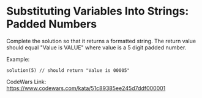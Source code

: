 # Substituting Variables Into Strings: Padded Numbers

Complete the solution so that it returns a formatted string. The return value should equal "Value is VALUE" where value is a 5 digit padded number.

Example:

    solution(5) // should return "Value is 00005"

CodeWars Link: https://www.codewars.com/kata/51c89385ee245d7ddf000001